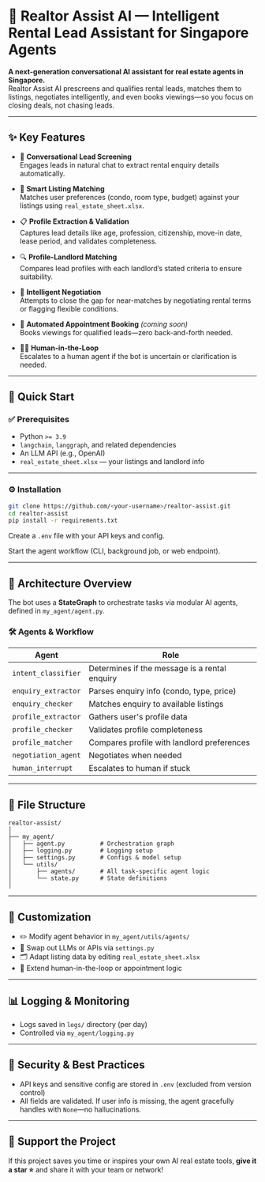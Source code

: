 # 🏡 Realtor Assist AI — Intelligent Rental Lead Assistant for Singapore Agents

**A next-generation conversational AI assistant for real estate agents in Singapore.**  
Realtor Assist AI prescreens and qualifies rental leads, matches them to listings, negotiates intelligently, and even books viewings—so you focus on closing deals, not chasing leads.

---

## ✨ Key Features

- 🧠 **Conversational Lead Screening**  
  Engages leads in natural chat to extract rental enquiry details automatically.

- 🏢 **Smart Listing Matching**  
  Matches user preferences (condo, room type, budget) against your listings using `real_estate_sheet.xlsx`.

- 📋 **Profile Extraction & Validation**  
  Captures lead details like age, profession, citizenship, move-in date, lease period, and validates completeness.

- 🔍 **Profile-Landlord Matching**  
  Compares lead profiles with each landlord’s stated criteria to ensure suitability.

- 🤝 **Intelligent Negotiation**  
  Attempts to close the gap for near-matches by negotiating rental terms or flagging flexible conditions.

- 📅 **Automated Appointment Booking** *(coming soon)*  
  Books viewings for qualified leads—zero back-and-forth needed.

- 🧑‍💼 **Human-in-the-Loop**  
  Escalates to a human agent if the bot is uncertain or clarification is needed.

---

## 🚀 Quick Start

### ✅ Prerequisites

- Python `>= 3.9`
- `langchain`, `langgraph`, and related dependencies
- An LLM API (e.g., OpenAI)
- `real_estate_sheet.xlsx` — your listings and landlord info

---

### ⚙️ Installation

```bash
git clone https://github.com/<your-username>/realtor-assist.git
cd realtor-assist
pip install -r requirements.txt
```

Create a `.env` file with your API keys and config.

Start the agent workflow (CLI, background job, or web endpoint).

---

## 🧩 Architecture Overview

The bot uses a **StateGraph** to orchestrate tasks via modular AI agents, defined in `my_agent/agent.py`.

### 🛠️ Agents & Workflow

| Agent              | Role                                                  |
|--------------------|-------------------------------------------------------|
| `intent_classifier`| Determines if the message is a rental enquiry         |
| `enquiry_extractor`| Parses enquiry info (condo, type, price)              |
| `enquiry_checker`  | Matches enquiry to available listings                 |
| `profile_extractor`| Gathers user's profile data                           |
| `profile_checker`  | Validates profile completeness                        |
| `profile_matcher`  | Compares profile with landlord preferences            |
| `negotiation_agent`| Negotiates when needed                                |
| `human_interrupt`  | Escalates to human if stuck                           |

---

## 📁 File Structure

```text
realtor-assist/
│
├── my_agent/
│   ├── agent.py          # Orchestration graph
│   ├── logging.py        # Logging setup
│   ├── settings.py       # Configs & model setup
│   └── utils/
│       ├── agents/       # All task-specific agent logic
│       └── state.py      # State definitions
│
```

---

## 🔧 Customization

- ✏️ Modify agent behavior in `my_agent/utils/agents/`
- 🔁 Swap out LLMs or APIs via `settings.py`
- 🗂️ Adapt listing data by editing `real_estate_sheet.xlsx`
- 📆 Extend human-in-the-loop or appointment logic

---

## 📊 Logging & Monitoring

- Logs saved in `logs/` directory (per day)
- Controlled via `my_agent/logging.py`

---

## 🔐 Security & Best Practices

- API keys and sensitive config are stored in `.env` (excluded from version control)
- All fields are validated. If user info is missing, the agent gracefully handles with `None`—no hallucinations.

---

## 🌟 Support the Project

If this project saves you time or inspires your own AI real estate tools, **give it a star ⭐** and share it with your team or network!
